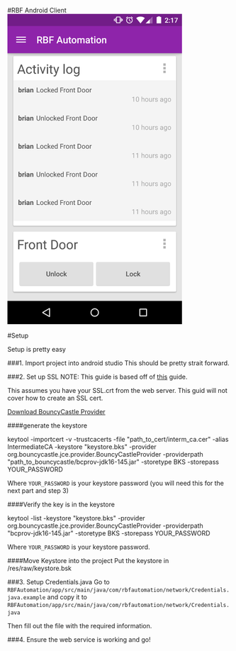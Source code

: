 
#RBF Android Client
![Example](photos/screencap1.png)


#Setup


Setup is pretty easy

###1. Import project into android studio
This should be pretty strait forward.


###2. Set up SSL
NOTE:
This guide is based off of [this](http://blog.antoine.li/2010/10/22/android-trusting-ssl-certificates/) guide.

This assumes you have your SSL.crt from the web server. This guid will not cover how to create an SSL cert.

[Download BouncyCastle Provider](http://bouncycastle.org/download/bcprov-jdk16-145.jar)

####generate the keystore


keytool -importcert -v -trustcacerts -file "path_to_cert/interm_ca.cer" -alias IntermediateCA -keystore "keystore.bks" -provider org.bouncycastle.jce.provider.BouncyCastleProvider -providerpath "path_to_bouncycastle/bcprov-jdk16-145.jar" -storetype BKS -storepass YOUR_PASSWORD

Where `YOUR_PASSWORD` is your keystore password (you will need this for the next part and step 3)


####Verify the key is in the keystore

keytool -list -keystore "keystore.bks" -provider org.bouncycastle.jce.provider.BouncyCastleProvider -providerpath "bcprov-jdk16-145.jar" -storetype BKS -storepass YOUR_PASSWORD

Where `YOUR_PASSWORD` is your keystore password.

####Move Keystore into the project
Put the keystore in /res/raw/keystore.bsk


###3. Setup Credentials.java
Go to `RBFAutomation/app/src/main/java/com/rbfautomation/network/Credentials.java.example` and copy it to `RBFAutomation/app/src/main/java/com/rbfautomation/network/Credentials.java`

Then fill out the file with the required information.

###4. Ensure the web service is working and go!
